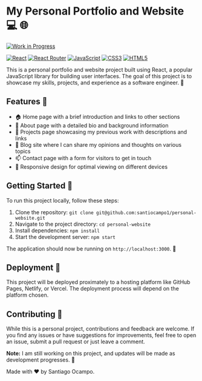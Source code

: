 # My Personal Portfolio and Website 💻 🌐

[![Work in Progress](https://img.shields.io/badge/Status-Work%20in%20Progress-yellow.svg)](https://shields.io/)

[![React](https://img.shields.io/badge/React-20232A?style=for-the-badge&logo=react&logoColor=61DAFB)](https://reactjs.org/)
[![React Router](https://img.shields.io/badge/React_Router-CA4245?style=for-the-badge&logo=react-router&logoColor=white)](https://reactrouter.com/)
[![JavaScript](https://img.shields.io/badge/JavaScript-F7DF1E?style=for-the-badge&logo=javascript&logoColor=black)](https://www.javascript.com/)
[![CSS3](https://img.shields.io/badge/CSS3-1572B6?style=for-the-badge&logo=css3&logoColor=white)](https://www.w3.org/Style/CSS/)
[![HTML5](https://img.shields.io/badge/HTML5-E34F26?style=for-the-badge&logo=html5&logoColor=white)](https://html.spec.whatwg.org/)

This is a personal portfolio and website project built using React, a popular JavaScript library for building user interfaces. The goal of this project is to showcase my skills, projects, and experience as a software engineer. 🚀

## Features 🌟

- 🏠 Home page with a brief introduction and links to other sections
- 👤 About page with a detailed bio and background information
- 💼 Projects page showcasing my previous work with descriptions and links
- 📝 Blog site where I can share my opinions and thoughts on various topics
- 📫 Contact page with a form for visitors to get in touch
- 📱 Responsive design for optimal viewing on different devices

## Getting Started 🚀

To run this project locally, follow these steps:

1. Clone the repository: `git clone git@github.com:santiocampo1/personal-website.git`
2. Navigate to the project directory: `cd personal-website`
3. Install dependencies: `npm install`
4. Start the development server: `npm start`

The application should now be running on `http://localhost:3000`. 🎉

## Deployment 🚀

This project will be deployed proximately to a hosting platform like GitHub Pages, Netlify, or Vercel. The deployment process will depend on the platform chosen.

## Contributing 🤝

While this is a personal project, contributions and feedback are welcome. If you find any issues or have suggestions for improvements, feel free to open an issue, submit a pull request or just leave a comment.

**Note:** I am still working on this project, and updates will be made as development progresses. 🚧

Made with ❤️ by Santiago Ocampo.